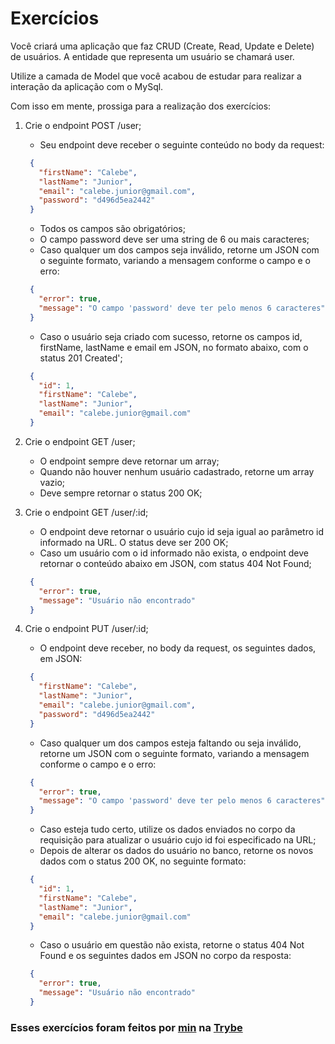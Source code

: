 # Exercícios

Você criará uma aplicação que faz CRUD (Create, Read, Update e Delete) de usuários. A entidade que representa um usuário se chamará user.

Utilize a camada de Model que você acabou de estudar para realizar a interação da aplicação com o MySql.

Com isso em mente, prossiga para a realização dos exercícios:

1. Crie o endpoint POST /user;

   * Seu endpoint deve receber o seguinte conteúdo no body da request:
   ```json
    {
      "firstName": "Calebe",
      "lastName": "Junior",
      "email": "calebe.junior@gmail.com",
      "password": "d496d5ea2442"
    }
   ```
   * Todos os campos são obrigatórios;
   * O campo password deve ser uma string de 6 ou mais caracteres;
   * Caso qualquer um dos campos seja inválido, retorne um JSON com o seguinte formato, variando a mensagem conforme o campo e o erro:
   ```json
    {
      "error": true,
      "message": "O campo 'password' deve ter pelo menos 6 caracteres"
    }
   ```
   * Caso o usuário seja criado com sucesso, retorne os campos id, firstName, lastName e email em JSON, no formato abaixo, com o status 201 Created';
   ```json
    {
      "id": 1,
      "firstName": "Calebe",
      "lastName": "Junior",
      "email": "calebe.junior@gmail.com"
    }
   ```

2. Crie o endpoint GET /user;
   * O endpoint sempre deve retornar um array;
   * Quando não houver nenhum usuário cadastrado, retorne um array vazio;
   * Deve sempre retornar o status 200 OK;

3. Crie o endpoint GET /user/:id;
   * O endpoint deve retornar o usuário cujo id seja igual ao parâmetro id informado na URL. O status deve ser 200 OK;
   * Caso um usuário com o id informado não exista, o endpoint deve retornar o conteúdo abaixo em JSON, com status 404 Not Found;
   ```json
    {
      "error": true,
      "message": "Usuário não encontrado"
    }
   ```

4. Crie o endpoint PUT /user/:id;
   * O endpoint deve receber, no body da request, os seguintes dados, em JSON:
   ```json
    {
      "firstName": "Calebe",
      "lastName": "Junior",
      "email": "calebe.junior@gmail.com",
      "password": "d496d5ea2442"
    }
   ```
   * Caso qualquer um dos campos esteja faltando ou seja inválido, retorne um JSON com o seguinte formato, variando a mensagem conforme o campo e o erro:
   ```json
    {
      "error": true,
      "message": "O campo 'password' deve ter pelo menos 6 caracteres"
    }
   ```
   * Caso esteja tudo certo, utilize os dados enviados no corpo da requisição para atualizar o usuário cujo id foi especificado na URL;
   * Depois de alterar os dados do usuário no banco, retorne os novos dados com o status 200 OK, no seguinte formato:
   ```json
    {
      "id": 1,
      "firstName": "Calebe",
      "lastName": "Junior",
      "email": "calebe.junior@gmail.com"
    }
   ```
   * Caso o usuário em questão não exista, retorne o status 404 Not Found e os seguintes dados em JSON no corpo da resposta:
   ```json
    {
      "error": true,
      "message": "Usuário não encontrado"
    }
   ```

### Esses exercícios foram feitos por [min](https://www.linkedin.com/in/jonathan-r-andrade/) na [Trybe](https://www.betrybe.com/)
